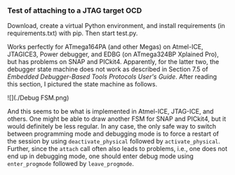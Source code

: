 ### Test of attaching to a JTAG target OCD

Download, create a virtual Python environment, and install requirements (in requirements.txt) with pip. Then start test.py. 

Works perfectly for ATmega164PA (and other Megas) on Atmel-ICE, JTAGICE3, Power debugger, and EDBG (on ATmega324BP Xplained Pro), but has problems on SNAP and PICkit4. Apparently, for the latter two, the debugger state machine does not work as described in Section 7.5 of *Embedded Debugger-Based Tools Protocols User's Guide*. After reading this section, I pictured the state machine as follows.

![](./Debug FSM.png)

And this seems to be what is implemented in Atmel-ICE, JTAG-ICE, and others. One might be able to draw another FSM for SNAP and PICkit4, but it would definitely be less regular. In any case, the only safe way to switch between programming mode and debugging mode is to force a restart of the session by using `deactivate_physical` followed by `activate_physical`. Further, since the `attach` call often also leads to problems, i.e., one does not end up in debugging mode, one should enter debug mode using `enter_progmode` followed by `leave_progmode`.

